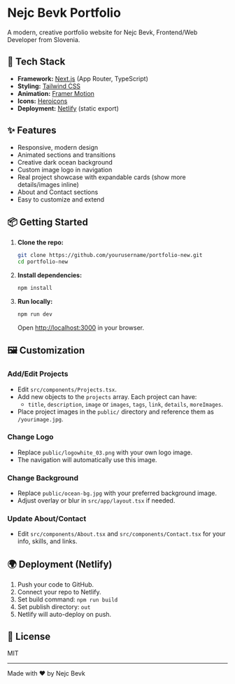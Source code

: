 # Nejc Bevk Portfolio

A modern, creative portfolio website for Nejc Bevk, Frontend/Web Developer from Slovenia.

## 🚀 Tech Stack

- **Framework:** [Next.js](https://nextjs.org/) (App Router, TypeScript)
- **Styling:** [Tailwind CSS](https://tailwindcss.com/)
- **Animation:** [Framer Motion](https://www.framer.com/motion/)
- **Icons:** [Heroicons](https://heroicons.com/)
- **Deployment:** [Netlify](https://www.netlify.com/) (static export)

## ✨ Features

- Responsive, modern design
- Animated sections and transitions
- Creative dark ocean background
- Custom image logo in navigation
- Real project showcase with expandable cards (show more details/images inline)
- About and Contact sections
- Easy to customize and extend

## 📦 Getting Started

1. **Clone the repo:**
   ```bash
   git clone https://github.com/yourusername/portfolio-new.git
   cd portfolio-new
   ```
2. **Install dependencies:**
   ```bash
   npm install
   ```
3. **Run locally:**
   ```bash
   npm run dev
   ```
   Open [http://localhost:3000](http://localhost:3000) in your browser.

## 🖼️ Customization

### Add/Edit Projects

- Edit `src/components/Projects.tsx`.
- Add new objects to the `projects` array. Each project can have:
  - `title`, `description`, `image` or `images`, `tags`, `link`, `details`, `moreImages`.
- Place project images in the `public/` directory and reference them as `/yourimage.jpg`.

### Change Logo

- Replace `public/logowhite_03.png` with your own logo image.
- The navigation will automatically use this image.

### Change Background

- Replace `public/ocean-bg.jpg` with your preferred background image.
- Adjust overlay or blur in `src/app/layout.tsx` if needed.

### Update About/Contact

- Edit `src/components/About.tsx` and `src/components/Contact.tsx` for your info, skills, and links.

## 🌍 Deployment (Netlify)

1. Push your code to GitHub.
2. Connect your repo to Netlify.
3. Set build command: `npm run build`
4. Set publish directory: `out`
5. Netlify will auto-deploy on push.

## 📄 License

MIT

---

Made with ❤️ by Nejc Bevk
